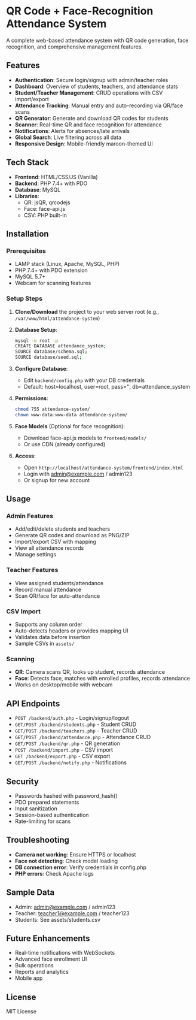 # QR Code + Face-Recognition Attendance System

A complete web-based attendance system with QR code generation, face recognition, and comprehensive management features.

## Features

- **Authentication**: Secure login/signup with admin/teacher roles
- **Dashboard**: Overview of students, teachers, and attendance stats
- **Student/Teacher Management**: CRUD operations with CSV import/export
- **Attendance Tracking**: Manual entry and auto-recording via QR/face scans
- **QR Generator**: Generate and download QR codes for students
- **Scanner**: Real-time QR and face recognition for attendance
- **Notifications**: Alerts for absences/late arrivals
- **Global Search**: Live filtering across all data
- **Responsive Design**: Mobile-friendly maroon-themed UI

## Tech Stack

- **Frontend**: HTML/CSS/JS (Vanilla)
- **Backend**: PHP 7.4+ with PDO
- **Database**: MySQL
- **Libraries**:
  - QR: jsQR, qrcodejs
  - Face: face-api.js
  - CSV: PHP built-in

## Installation

### Prerequisites
- LAMP stack (Linux, Apache, MySQL, PHP)
- PHP 7.4+ with PDO extension
- MySQL 5.7+
- Webcam for scanning features

### Setup Steps

1. **Clone/Download** the project to your web server root (e.g., `/var/www/html/attendance-system`)

2. **Database Setup**:
   ```bash
   mysql -u root -p
   CREATE DATABASE attendance_system;
   SOURCE database/schema.sql;
   SOURCE database/seed.sql;
   ```

3. **Configure Database**:
   - Edit `backend/config.php` with your DB credentials
   - Default: host=localhost, user=root, pass='', db=attendance_system

4. **Permissions**:
   ```bash
   chmod 755 attendance-system/
   chown www-data:www-data attendance-system/
   ```

5. **Face Models** (Optional for face recognition):
   - Download face-api.js models to `frontend/models/`
   - Or use CDN (already configured)

6. **Access**:
   - Open `http://localhost/attendance-system/frontend/index.html`
   - Login with admin@example.com / admin123
   - Or signup for new account

## Usage

### Admin Features
- Add/edit/delete students and teachers
- Generate QR codes and download as PNG/ZIP
- Import/export CSV with mapping
- View all attendance records
- Manage settings

### Teacher Features
- View assigned students/attendance
- Record manual attendance
- Scan QR/face for auto-attendance

### CSV Import
- Supports any column order
- Auto-detects headers or provides mapping UI
- Validates data before insertion
- Sample CSVs in `assets/`

### Scanning
- **QR**: Camera scans QR, looks up student, records attendance
- **Face**: Detects face, matches with enrolled profiles, records attendance
- Works on desktop/mobile with webcam

## API Endpoints

- `POST /backend/auth.php` - Login/signup/logout
- `GET/POST /backend/students.php` - Student CRUD
- `GET/POST /backend/teachers.php` - Teacher CRUD
- `GET/POST /backend/attendance.php` - Attendance CRUD
- `GET/POST /backend/qr.php` - QR generation
- `POST /backend/import.php` - CSV import
- `GET /backend/export.php` - CSV export
- `GET/POST /backend/notify.php` - Notifications

## Security

- Passwords hashed with password_hash()
- PDO prepared statements
- Input sanitization
- Session-based authentication
- Rate-limiting for scans

## Troubleshooting

- **Camera not working**: Ensure HTTPS or localhost
- **Face not detecting**: Check model loading
- **DB connection error**: Verify credentials in config.php
- **PHP errors**: Check Apache logs

## Sample Data

- Admin: admin@example.com / admin123
- Teacher: teacher1@example.com / teacher123
- Students: See assets/students.csv

## Future Enhancements

- Real-time notifications with WebSockets
- Advanced face enrollment UI
- Bulk operations
- Reports and analytics
- Mobile app

## License

MIT License
